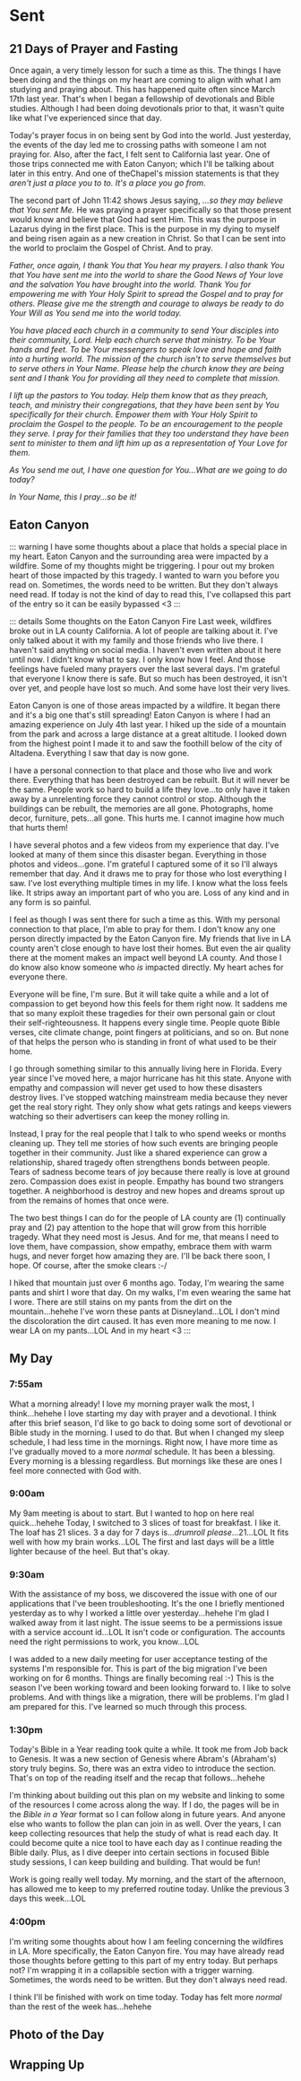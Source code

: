 # Sent

## 21 Days of Prayer and Fasting

Once again, a very timely lesson for such a time as this. The things I have been doing and the things on my heart are coming to align with what I am studying and praying about. This has happened quite often since March 17th last year. That's when I began a fellowship of devotionals and Bible studies. Although I had been doing devotionals prior to that, it wasn't quite like what I've experienced since that day.

Today's prayer focus in on being sent by God into the world. Just yesterday, the events of the day led me to crossing paths with someone I am not praying for. Also, after the fact, I felt sent to California last year. One of those trips connected me with Eaton Canyon; which I'll be talking about later in this entry. And one of theChapel's mission statements is that they *aren't just a place you to to. It's a place you go from*.

The second part of John 11:42 shows Jesus saying, *...so they may believe that You sent Me.* He was praying a prayer specifically so that those present would know and believe that God had sent Him. This was the purpose in Lazarus dying in the first place. This is the purpose in my dying to myself and being risen again as a new creation in Christ. So that I can be sent into the world to proclaim the Gospel of Christ. And to pray.

*Father, once again, I thank You that You hear my prayers. I also thank You that You have sent me into the world to share the Good News of Your love and the salvation You have brought into the world. Thank You for empowering me with Your Holy Spirit to spread the Gospel and to pray for others. Please give me the strength and courage to always be ready to do Your Will as You send me into the world today.*

*You have placed each church in a community to send Your disciples into their community, Lord. Help each church serve that ministry. To be Your hands and feet. To be Your messengers to speak love and hope and faith into a hurting world. The mission of the church isn't to serve themselves but to serve others in Your Name. Please help the church know they are being sent and I thank You for providing all they need to complete that mission.*

*I lift up the pastors to You today. Help them know that as they preach, teach, and ministry their congregations, that they have been sent by You specifically for their church. Empower them with Your Holy Spirit to proclaim the Gospel to the people. To be an encouragement to the people they serve. I pray for their families that they too understand they have been sent to minister to them and lift him up as a representation of Your Love for them.*

*As You send me out, I have one question for You...What are we going to do today?*

*In Your Name, this I pray...so be it!*

## Eaton Canyon

::: warning
I have some thoughts about a place that holds a special place in my heart. Eaton Canyon and the surrounding area were impacted by a wildfire. Some of my thoughts might be triggering. I pour out my broken heart of those impacted by this tragedy. I wanted to warn you before you read on. Sometimes, the words need to be written. But they don't always need read. If today is not the kind of day to read this, I've collapsed this part of the entry so it can be easily bypassed <3
:::

::: details Some thoughts on the Eaton Canyon Fire
Last week, wildfires broke out in LA county California. A lot of people are talking about it. I've only talked about it with my family and those friends who live there. I haven't said anything on social media. I haven't even written about it here until now. I didn't know what to say. I only know how I feel. And those feelings have fueled many prayers over the last several days. I'm grateful that everyone I know there is safe. But so much has been destroyed, it isn't over yet, and people have lost so much. And some have lost their very lives.

Eaton Canyon is one of those areas impacted by a wildfire. It began there and it's a big one that's still spreading! Eaton Canyon is where I had an amazing experience on July 4th last year. I hiked up the side of a mountain from the park and across a large distance at a great altitude. I looked down from the highest point I made it to and saw the foothill below of the city of Altadena. Everything I saw that day is now gone.

I have a personal connection to that place and those who live and work there. Everything that has been destroyed can be rebuilt. But it will never be the same. People work so hard to build a life they love...to only have it taken away by a unrelenting force they cannot control or stop. Although the buildings can be rebuilt, the memories are all gone. Photographs, home decor, furniture, pets...all gone. This hurts me. I cannot imagine how much that hurts them!

I have several photos and a few videos from my experience that day. I've looked at many of them since this disaster began. Everything in those photos and videos...gone. I'm grateful I captured some of it so I'll always remember that day. And it draws me to pray for those who lost everything I saw. I've lost everything multiple times in my life. I know what the loss feels like. It strips away an important part of who you are. Loss of any kind and in any form is so painful.

I feel as though I was sent there for such a time as this. With my personal connection to that place, I'm able to pray for them. I don't know any one person directly impacted by the Eaton Canyon fire. My friends that live in LA county aren't close enough to have lost their homes. But even the air quality there at the moment makes an impact well beyond LA county. And those I do know also know someone who *is* impacted directly. My heart aches for everyone there.

Everyone will be fine, I'm sure. But it will take quite a while and a lot of compassion to get beyond how this feels for them right now. It saddens me that so many exploit these tragedies for their own personal gain or clout their self-righteousness. It happens every single time. People quote Bible verses, cite climate change, point fingers at politicians, and so on. But none of that helps the person who is standing in front of what used to be their home.

I go through something similar to this annually living here in Florida. Every year since I've moved here, a major hurricane has hit this state. Anyone with empathy and compassion will never get used to how these disasters destroy lives. I've stopped watching mainstream media because they never get the real story right. They only show what gets ratings and keeps viewers watching so their advertisers can keep the money rolling in.

Instead, I pray for the real people that I talk to who spend weeks or months cleaning up. They tell me stories of how such events are bringing people together in their community. Just like a shared experience can grow a relationship, shared tragedy often strengthens bonds between people. Tears of sadness become tears of joy because there really is love at ground zero. Compassion does exist in people. Empathy has bound two strangers together. A neighborhood is destroy and new hopes and dreams sprout up from the remains of homes that once were.

The two best things I can do for the people of LA county are (1) continually pray and (2) pay attention to the hope that will grow from this horrible tragedy. What they need most is Jesus. And for me, that means I need to love them, have compassion, show empathy, embrace them with warm hugs, and never forget how amazing they are. I'll be back there soon, I hope. Of course, after the smoke clears :-/

I hiked that mountain just over 6 months ago. Today, I'm wearing the same pants and shirt I wore that day. On my walks, I'm even wearing the same hat I wore. There are still stains on my pants from the dirt on the mountain...hehehe I've worn these pants at Disneyland...LOL I don't mind the discoloration the dirt caused. It has even more meaning to me now. I wear LA on my pants...LOL And in my heart <3
:::

## My Day

### 7:55am

What a morning already! I love my morning prayer walk the most, I think...hehehe I love starting my day with prayer and a devotional. I think after this brief season, I'd like to go back to doing some sort of devotional or Bible study in the morning. I used to do that. But when I changed my sleep schedule, I had less time in the mornings. Right now, I have more time as I've gradually moved to a more *normal* schedule. It has been a blessing. Every morning is a blessing regardless. But mornings like these are ones I feel more connected with God with.

### 9:00am

My 9am meeting is about to start. But I wanted to hop on here real quick...hehehe Today, I switched to 3 slices of toast for breakfast. I like it. The loaf has 21 slices. 3 a day for 7 days is...*drumroll please*...21...LOL It fits well with how my brain works...LOL The first and last days will be a little lighter because of the heel. But that's okay.

### 9:30am

With the assistance of my boss, we discovered the issue with one of our applications that I've been troubleshooting. It's the one I briefly mentioned yesterday as to why I worked a little over yesterday...hehehe I'm glad I walked away from it last night. The issue seems to be a permissions issue with a service account id...LOL It isn't code or configuration. The accounts need the right permissions to work, you know...LOL

I was added to a new daily meeting for user acceptance testing of the systems I'm responsible for. This is part of the big migration I've been working on for 6 months. Things are finally becoming real :-) This is the season I've been working toward and been looking forward to. I like to solve problems. And with things like a migration, there will be problems. I'm glad I am prepared for this. I've learned so much through this process.

### 1:30pm

Today's Bible in a Year reading took quite a while. It took me from Job back to Genesis. It was a new section of Genesis where Abram's (Abraham's) story truly begins. So, there was an extra video to introduce the section. That's on top of the reading itself and the recap that follows...hehehe

I'm thinking about building out this plan on my website and linking to some of the resources I come across along the way. If I do, the pages will be in the *Bible in a Year* format so I can follow along in future years. And anyone else who wants to follow the plan can join in as well. Over the years, I can keep collecting resources that help the study of what is read each day. It could become quite a nice tool to have each day as I continue reading the Bible daily. Plus, as I dive deeper into certain sections in focused Bible study sessions, I can keep building and building. That would be fun!

Work is going really well today. My morning, and the start of the afternoon, has allowed me to keep to my preferred routine today. Unlike the previous 3 days this week...LOL

### 4:00pm

I'm writing some thoughts about how I am feeling concerning the wildfires in LA. More specifically, the Eaton Canyon fire. You may have already read those thoughts before getting to this part of my entry today. But perhaps not? I'm wrapping it in a collapsible section with a trigger warning. Sometimes, the words need to be written. But they don't always need read.

I think I'll be finished with work on time today. Today has felt more *normal* than the rest of the week has...hehehe



## Photo of the Day



## Wrapping Up

